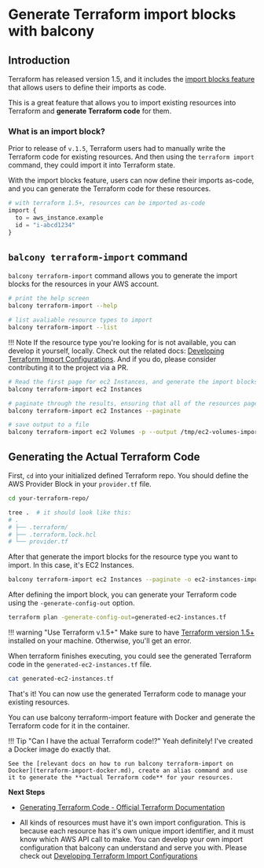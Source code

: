 # Generate Terraform import blocks with balcony

## Introduction

Terraform has released version 1.5, and it includes the [import blocks feature](https://developer.hashicorp.com/terraform/language/import) that allows users to define their imports as code. 


This is a great feature that allows you to import existing resources into Terraform and **generate Terraform code** for them.


### What is an import block?

Prior to release of  `v.1.5`, Terraform users had to manually write the Terraform code for existing resources. And then using the `terraform import` command, they could import it into Terraform state.


With the import blocks feature, users can now define their imports as-code, and you can generate the Terraform code for these resources.

```tf title="import_blocks.tf"
# with terraform 1.5+, resources can be imported as-code
import {
  to = aws_instance.example
  id = "i-abcd1234"
}
```



## `balcony terraform-import` command

`balcony terraform-import` command allows you to generate the import blocks for the resources in your AWS account.

```bash title="List which resources can be imported into Terraform"
# print the help screen
balcony terraform-import --help

# list avaliable resource types to import
balcony terraform-import --list
```

!!! Note
    If the resource type you're looking for is not available, you can develop it yourself, locally. Check out the related docs: [Developing Terraform Import Configurations](developing-terraform-import.md). And if you do, please consider contributing it to the project via a PR.


```bash title="Generate import blocks for a resource type in your AWS account"
# Read the first page for ec2 Instances, and generate the import blocks for them
balcony terraform-import ec2 Instances

# paginate through the results, ensuring that all of the resources pages are read
balcony terraform-import ec2 Instances --paginate

# save output to a file
balcony terraform-import ec2 Volumes -p --output /tmp/ec2-volumes-import-blocks.tf
```



## Generating the Actual Terraform Code

First, `cd` into your initialized defined Terraform repo. You should define the AWS Provider Block in your `provider.tf` file.

```bash title="Terraform repo structure"
cd your-terraform-repo/

tree .  # it should look like this:
# .
# ├── .terraform/
# ├── .terraform.lock.hcl
# └── provider.tf 
```

After that generate the import blocks for the resource type you want to import. In this case, it's EC2 Instances.

```bash title="Generate Terraform import blocks with balcony"
balcony terraform-import ec2 Instances --paginate -o ec2-instances-import-blocks.tf
```


After defining the import block, you can generate your Terraform code using the `-generate-config-out` option.

```bash title="Generating terraform code using import blocks"
terraform plan -generate-config-out=generated-ec2-instances.tf
```

!!! warning "Use Terraform v.1.5+" 
    Make sure to have [Terraform version 1.5+](https://github.com/hashicorp/terraform/releases) installed on your machine. Otherwise, you'll get an error.

When terraform finishes executing, you could see the generated Terraform code in the `generated-ec2-instances.tf` file.

```bash title="Print out the Generated Terraform code"
cat generated-ec2-instances.tf
```

That's it! You can now use the generated Terraform code to manage your existing resources.



You can use balcony terraform-import feature with Docker and generate the Terraform code for it in the container.

!!! Tip "Can I have the actual Terraform code!?"
    Yeah definitely! I've created a Docker image do exactly that.

    See the [relevant docs on how to run balcony terraform-import on Docker](terraform-import-docker.md), create an alias command and use it to generate the **actual Terraform code** for your resources.



**Next Steps**

- [Generating Terraform Code - Official Terraform Documentation](https://developer.hashicorp.com/terraform/language/import/generating-configuration)

- All kinds of resources must have it's own import configuration. This is because each resource has it's own unique import identifier, and it must know which AWS API call to make. 
  You can develop your own import configuration that balcony can understand and serve you with.
  Please check out [Developing Terraform Import Configurations](developing-terraform-import.md)

